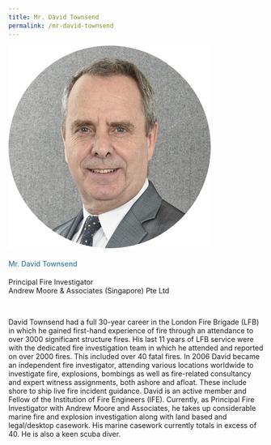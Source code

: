 ```yaml
---
title: Mr. David Townsend
permalink: /mr-david-townsend
---
```


<div class="row">
            <div class="col is-3">
              <img src="images/speakers/David-Townsend.png">
            </div>
            <div class="col is-9 speaker-details">
              <h4>Mr. David Townsend</h4>
<p>Principal Fire Investigator<br>
Andrew Moore & Associates (Singapore) Pte Ltd </p><br>
<p>David Townsend had a full 30-year career in the London Fire Brigade (LFB) in which he gained first-hand experience of fire through an attendance to over 3000 significant structure fires. His last 11 years of LFB service were with the dedicated fire investigation team in which he attended and reported on over 2000 fires. This included over 40 fatal fires. In 2006 David became an independent fire investigator, attending various locations worldwide to investigate fire, explosions, bombings as well as fire-related consultancy and expert witness assignments, both ashore and afloat. These include shore to ship live fire incident guidance. David is an active member and Fellow of the Institution of Fire Engineers (IFE). Currently, as Principal Fire Investigator with Andrew Moore and Associates, he takes up considerable marine fire and explosion investigation along with land based and legal/desktop casework. His marine casework currently totals in excess of 40. He is also a keen scuba diver.</p>
            </div>
          </div> 
					
<style type="text/css"> 
    .is-left{
      text-align: left;
    }
    h4{
      font-weight: 500; 
      color: #337B9A !important;
    }
     .speaker-details p { text-align: justified; }
  </style>